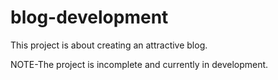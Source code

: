 # blog-development
This project is about creating an attractive blog.

NOTE-The project is incomplete and currently in development.
